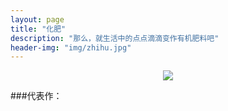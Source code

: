 ```yaml
---
layout: page
title: "化肥"
description: "那么，就生活中的点点滴滴变作有机肥料吧"
header-img: "img/zhihu.jpg"
---
```



<center>
    <p><img src="http://feelgrafix.com/data_images/out/15/895349-stone-wallpaper.jpg" align="center"></p>
</center>


###代表作：







